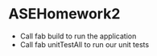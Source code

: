 # ASEHomework2

- Call fab build to run the application
- Call fab unitTestAll to run our unit tests
